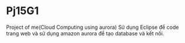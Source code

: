 # Pj15G1
Project of me(Cloud Computing using aurora)
Sử dụng Eclipse để code trang web và sử dụng amazon aurora để tạo database và kết nối.
